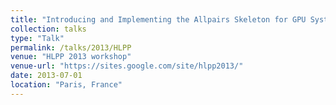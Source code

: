```yaml
---
title: "Introducing and Implementing the Allpairs Skeleton for GPU Systems"
collection: talks
type: "Talk"
permalink: /talks/2013/HLPP
venue: "HLPP 2013 workshop"
venue-url: "https://sites.google.com/site/hlpp2013/"
date: 2013-07-01
location: "Paris, France"
---
```


